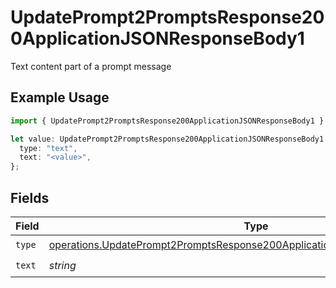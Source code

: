 # UpdatePrompt2PromptsResponse200ApplicationJSONResponseBody1

Text content part of a prompt message

## Example Usage

```typescript
import { UpdatePrompt2PromptsResponse200ApplicationJSONResponseBody1 } from "orq-poc-typescript-multi-env-version/models/operations";

let value: UpdatePrompt2PromptsResponse200ApplicationJSONResponseBody1 = {
  type: "text",
  text: "<value>",
};
```

## Fields

| Field                                                                                                                                                                    | Type                                                                                                                                                                     | Required                                                                                                                                                                 | Description                                                                                                                                                              |
| ------------------------------------------------------------------------------------------------------------------------------------------------------------------------ | ------------------------------------------------------------------------------------------------------------------------------------------------------------------------ | ------------------------------------------------------------------------------------------------------------------------------------------------------------------------ | ------------------------------------------------------------------------------------------------------------------------------------------------------------------------ |
| `type`                                                                                                                                                                   | [operations.UpdatePrompt2PromptsResponse200ApplicationJSONResponseBody1Type](../../models/operations/updateprompt2promptsresponse200applicationjsonresponsebody1type.md) | :heavy_check_mark:                                                                                                                                                       | N/A                                                                                                                                                                      |
| `text`                                                                                                                                                                   | *string*                                                                                                                                                                 | :heavy_check_mark:                                                                                                                                                       | N/A                                                                                                                                                                      |